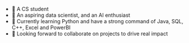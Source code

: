 - 👋 A CS student
- 👀 An aspiring data scientist, and an AI enthusiast
- 🌱 Currently learning Python and have a strong command of Java, SQL, C++, Excel and PowerBI
- 💞️ Looking forward to collaborate on projects to drive real impact
